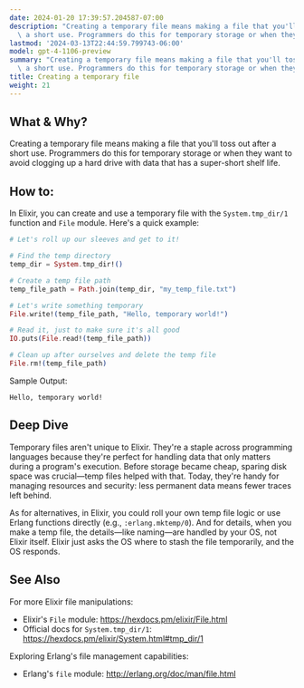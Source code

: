 ```yaml
---
date: 2024-01-20 17:39:57.204587-07:00
description: "Creating a temporary file means making a file that you'll toss out after\
  \ a short use. Programmers do this for temporary storage or when they want to avoid\u2026"
lastmod: '2024-03-13T22:44:59.799743-06:00'
model: gpt-4-1106-preview
summary: "Creating a temporary file means making a file that you'll toss out after\
  \ a short use. Programmers do this for temporary storage or when they want to avoid\u2026"
title: Creating a temporary file
weight: 21
---
```


## What & Why?
Creating a temporary file means making a file that you'll toss out after a short use. Programmers do this for temporary storage or when they want to avoid clogging up a hard drive with data that has a super-short shelf life.

## How to:
In Elixir, you can create and use a temporary file with the `System.tmp_dir/1` function and `File` module. Here's a quick example:

```elixir
# Let's roll up our sleeves and get to it!

# Find the temp directory
temp_dir = System.tmp_dir!()

# Create a temp file path
temp_file_path = Path.join(temp_dir, "my_temp_file.txt")

# Let's write something temporary
File.write!(temp_file_path, "Hello, temporary world!")

# Read it, just to make sure it's all good
IO.puts(File.read!(temp_file_path))

# Clean up after ourselves and delete the temp file
File.rm!(temp_file_path)
```

Sample Output:
```
Hello, temporary world!
```

## Deep Dive
Temporary files aren't unique to Elixir. They're a staple across programming languages because they're perfect for handling data that only matters during a program's execution. Before storage became cheap, sparing disk space was crucial—temp files helped with that. Today, they're handy for managing resources and security: less permanent data means fewer traces left behind.

As for alternatives, in Elixir, you could roll your own temp file logic or use Erlang functions directly (e.g., `:erlang.mktemp/0`). And for details, when you make a temp file, the details—like naming—are handled by your OS, not Elixir itself. Elixir just asks the OS where to stash the file temporarily, and the OS responds.

## See Also
For more Elixir file manipulations:
- Elixir's `File` module: https://hexdocs.pm/elixir/File.html
- Official docs for `System.tmp_dir/1`: https://hexdocs.pm/elixir/System.html#tmp_dir/1

Exploring Erlang's file management capabilities:
- Erlang's `file` module: http://erlang.org/doc/man/file.html
